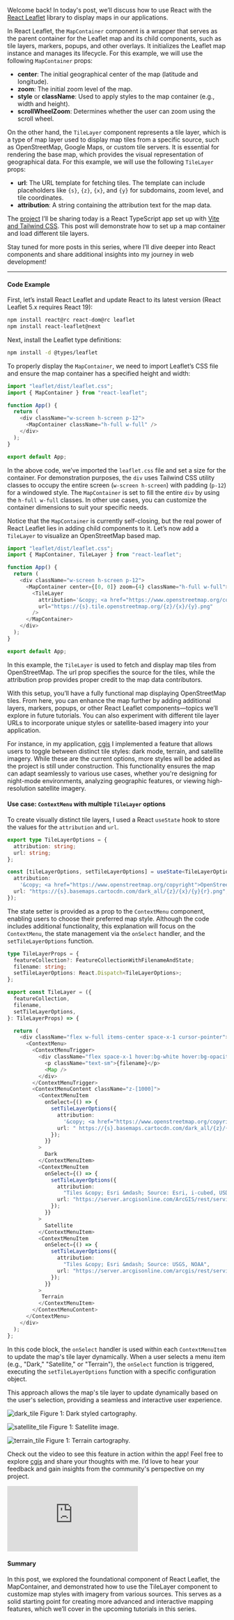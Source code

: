 <!-- ### React Leaflet MapContainer and Tile Layers -->

Welcome back! In today's post, we’ll discuss how to use React with the [React Leaflet](https://react-leaflet.js.org/) library to display maps in our applications.

In React Leaflet, the `MapContainer` component is a wrapper that serves as the parent container for the Leaflet map and its child components, such as tile layers, markers, popups, and other overlays. It initializes the Leaflet map instance and manages its lifecycle. For this example, we will use the following `MapContainer` props:

- **center**: The initial geographical center of the map (latitude and longitude).
- **zoom**: The initial zoom level of the map.
- **style** or **className**: Used to apply styles to the map container (e.g., width and height).
- **scrollWheelZoom**: Determines whether the user can zoom using the scroll wheel.

On the other hand, the `TileLayer` component represents a tile layer, which is a type of map layer used to display map tiles from a specific source, such as OpenStreetMap, Google Maps, or custom tile servers. It is essential for rendering the base map, which provides the visual representation of geographical data. For this example, we will use the following `TileLayer` props:

- **url**: The URL template for fetching tiles. The template can include placeholders like `{s}`, `{z}`, `{x}`, and `{y}` for subdomains, zoom level, and tile coordinates.
- **attribution**: A string containing the attribution text for the map data.

The [project](https://github.com/peruzzoarthur/posts/tree/master/map-container-tile-layer) I’ll be sharing today is a React TypeScript app set up with [Vite and Tailwind CSS](https://tailwindcss.com/docs/guides/vite). This post will demonstrate how to set up a map container and load different tile layers.

Stay tuned for more posts in this series, where I’ll dive deeper into React components and share additional insights into my journey in web development!

---

#### Code Example

First, let’s install React Leaflet and update React to its latest version (React Leaflet 5.x requires React 19):

```bash
npm install react@rc react-dom@rc leaflet
npm install react-leaflet@next
```

Next, install the Leaflet type definitions:

```bash
npm install -d @types/leaflet
```

To properly display the `MapContainer`, we need to import Leaflet’s CSS file and ensure the map container has a specified height and width:

```typescript
import "leaflet/dist/leaflet.css";
import { MapContainer } from "react-leaflet";

function App() {
  return (
    <div className="w-screen h-screen p-12">
      <MapContainer className="h-full w-full" />
    </div>
  );
}

export default App;
```

In the above code, we’ve imported the `leaflet.css` file and set a size for the container. For demonstration purposes, the `div` uses Tailwind CSS utility classes to occupy the entire screen (`w-screen h-screen`) with padding (`p-12`) for a windowed style. The `MapContainer` is set to fill the entire `div` by using the `h-full w-full` classes. In other use cases, you can customize the container dimensions to suit your specific needs.

Notice that the `MapContainer` is currently self-closing, but the real power of React Leaflet lies in adding child components to it. Let’s now add a `TileLayer` to visualize an OpenStreetMap based map.

```typescript
import "leaflet/dist/leaflet.css";
import { MapContainer, TileLayer } from "react-leaflet";

function App() {
  return (
    <div className="w-screen h-screen p-12">
      <MapContainer center={[0, 0]} zoom={4} className="h-full w-full">
        <TileLayer
          attribution='&copy; <a href="https://www.openstreetmap.org/copyright">OpenStreetMap</a> contributors'
          url="https://{s}.tile.openstreetmap.org/{z}/{x}/{y}.png"
        />
      </MapContainer>
    </div>
  );
}

export default App;
```

In this example, the `TileLayer` is used to fetch and display map tiles from OpenStreetMap. The url prop specifies the source for the tiles, while the attribution prop provides proper credit to the map data contributors.

With this setup, you’ll have a fully functional map displaying OpenStreetMap tiles. From here, you can enhance the map further by adding additional layers, markers, popups, or other React Leaflet components—topics we’ll explore in future tutorials. You can also experiment with different tile layer URLs to incorporate unique styles or satellite-based imagery into your application.

For instance, in my application, [cgis](https://cgis.up.railway.app/) I implemented a feature that allows users to toggle between distinct tile styles: dark mode, terrain, and satellite imagery. While these are the current options, more styles will be added as the project is still under construction. This functionality ensures the map can adapt seamlessly to various use cases, whether you're designing for night-mode environments, analyzing geographic features, or viewing high-resolution satellite imagery.

#### Use case: `ContextMenu` with multiple `TileLayer` options

To create visually distinct tile layers, I used a React `useState` hook to store the values for the `attribution` and `url`.

```typescript
export type TileLayerOptions = {
  attribution: string;
  url: string;
};

const [tileLayerOptions, setTileLayerOptions] = useState<TileLayerOptions>({
  attribution:
    '&copy; <a href="https://www.openstreetmap.org/copyright">OpenStreetMap</a> contributors',
  url: "https://{s}.basemaps.cartocdn.com/dark_all/{z}/{x}/{y}{r}.png",
});
```

The state setter is provided as a prop to the `ContextMenu` component, enabling users to choose their preferred map style. Although the code includes additional functionality, this explanation will focus on the `ContextMenu`, the state management via the `onSelect` handler, and the `setTileLayerOptions` function.

```typescript
type TileLayerProps = {
  featureCollection?: FeatureCollectionWithFilenameAndState;
  filename: string;
  setTileLayerOptions: React.Dispatch<TileLayerOptions>;
};

export const TileLayer = ({
  featureCollection,
  filename,
  setTileLayerOptions,
}: TileLayerProps) => {

  return (
    <div className="flex w-full items-center space-x-1 cursor-pointer">
      <ContextMenu>
        <ContextMenuTrigger>
          <div className="flex space-x-1 hover:bg-white hover:bg-opacity-0">
            <p className="text-sm">{filename}</p>
            <Map />
          </div>
        </ContextMenuTrigger>
        <ContextMenuContent className="z-[1000]">
          <ContextMenuItem
            onSelect={() => {
              setTileLayerOptions({
                attribution:
                  '&copy; <a href="https://www.openstreetmap.org/copyright">OpenStreetMap</a> contributors',
                url: " https://{s}.basemaps.cartocdn.com/dark_all/{z}/{x}/{y}{r}.png",
              });
            }}
          >
            Dark
          </ContextMenuItem>
          <ContextMenuItem
            onSelect={() => {
              setTileLayerOptions({
                attribution:
                  "Tiles &copy; Esri &mdash; Source: Esri, i-cubed, USDA, USGS, AEX, GeoEye, Getmapping, Aerogrid, IGN, IGP, UPR-EGP, and the GIS User Community",
                url: "https://server.arcgisonline.com/ArcGIS/rest/services/World_Imagery/MapServer/tile/{z}/{y}/{x}",
              });
            }}
          >
            Satellite
          </ContextMenuItem>
          <ContextMenuItem
            onSelect={() => {
              setTileLayerOptions({
                attribution:
                  "Tiles &copy; Esri &mdash; Source: USGS, NOAA",
                url: "https://server.arcgisonline.com/arcgis/rest/services/World_Topo_Map/MapServer/tile/{z}/{y}/{x}"
              });
            }}
          >
           Terrain
          </ContextMenuItem>
        </ContextMenuContent>
      </ContextMenu>
    </div>
  );
};
```

In this code block, the `onSelect` handler is used within each `ContextMenuItem` to update the map's tile layer dynamically. When a user selects a menu item (e.g., "Dark," "Satellite," or "Terrain"), the `onSelect` function is triggered, executing the `setTileLayerOptions` function with a specific configuration object.

This approach allows the map's tile layer to update dynamically based on the user's selection, providing a seamless and interactive user experience.

![dark_tile](dark_tile.png)
Figure 1: Dark styled cartography.

![satellite_tile](satellite_tile.png)
Figure 1: Satellite image.

![terrain_tile](terrain_tile.png)
Figure 1: Terrain cartography.

Check out the video to see this feature in action within the app! Feel free to explore [cgis](https://cgis.up.railway.app/) and share your thoughts with me. I’d love to hear your feedback and gain insights from the community's perspective on my project.

<div class="video-container">
    <iframe 
        src="https://www.youtube.com/embed/46BPHtynJak"
        frameborder="0" 
        allow="accelerometer; autoplay; clipboard-write; encrypted-media; gyroscope; picture-in-picture" 
        allowfullscreen>
    </iframe>
</div>

#### Summary

In this post, we explored the foundational component of React Leaflet, the MapContainer, and demonstrated how to use the TileLayer component to customize map styles with imagery from various sources. This serves as a solid starting point for creating more advanced and interactive mapping features, which we’ll cover in the upcoming tutorials in this series.
